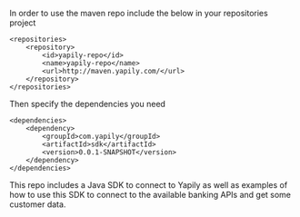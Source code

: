 In order to use the maven repo include the below in your repositories project

    <repositories>
        <repository>
            <id>yapily-repo</id>
            <name>yapily-repo</name>
            <url>http://maven.yapily.com/</url>
        </repository>
    </repositories>
    
Then specify the dependencies you need

    <dependencies>
        <dependency>
            <groupId>com.yapily</groupId>
            <artifactId>sdk</artifactId>
            <version>0.0.1-SNAPSHOT</version>
        </dependency>
    </dependencies>

This repo includes a Java SDK to connect to Yapily as well as examples of how to use this SDK
to connect to the available banking APIs and get some customer data. 
